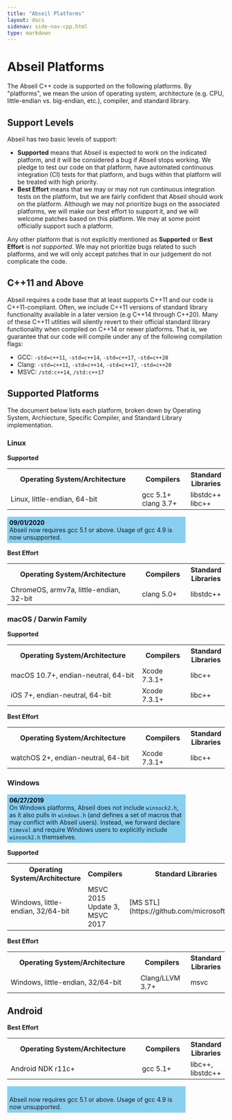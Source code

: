 ```yaml
---
title: "Abseil Platforms"
layout: docs
sidenav: side-nav-cpp.html
type: markdown
---
```


# Abseil Platforms

The Abseil C++ code is supported on the following platforms. By "platforms", we
mean the union of operating system, architecture (e.g. CPU, little-endian vs.
big-endian, etc.), compiler, and standard library.

## Support Levels

Abseil has two basic levels of support:

<ul>
  <li><b>Supported</b> means that Abseil is expected to work on the indicated
  platform, and it will be considered a bug if Abseil stops working. We pledge
  to test our code on that platform, have automated continuous integration (CI)
  tests for that platform, and bugs within that platform will be treated with
  high priority.</li>
  <li><b>Best Effort</b> means that we may or may not run continuous integration
  tests on the platform, but we are fairly confident that Abseil should work on
  the platform. Although we may not prioritize bugs on the associated platforms,
  we will make our best effort to support it, and we will welcome patches based
  on this platform. We may at some point officially support such a platform.</li>
</ul>

Any other platform that is not explicitly mentioned as **Supported** or
**Best Effort** is *not supported*. We may not prioritize bugs related to such
platforms, and we will only accept patches that in our judgement do not
complicate the code.

## C++11 and Above

Abseil requires a code base that at least supports C++11 and our code is
C++11-compliant. Often, we include C++11 versions of standard library
functionality available in a later version (e.g C++14 through C++20). Many of
these C++11 utlities will silently revert to their official standard library
functionality when compiled on C++14 or newer platforms. That is, we guarantee
that our code will compile under any of the following compilation flags:

* GCC: `-std=c++11`, `-std=c++14`, `-std=c++17`, `-std=c++20`
* Clang: `-std=c++11`, `-std=c++14`, `-std=c++17`, `-std=c++20`
* MSVC: `/std:c++14`, `/std:c++17`

## Supported Platforms

The document below lists each platform, broken down by Operating System,
Archiecture, Specific Compiler, and Standard Library implementation.

### Linux

**Supported**

<table width="80%">
  <col width="360">
  <col width="120">
  <tbody>
    <tr>
      <th>Operating System/Architecture</th>
      <th>Compilers</th>
      <th>Standard Libraries</th>
    </tr>
    <tr>
      <td>Linux, little-endian, 64-bit</td>
      <td>gcc 5.1+<br/>clang 3.7+</td>
      <td>libstdc++<br/>libc++</td>
    </tr>
  </tbody>
</table>

<p style="background-color: #89CFF0; padding: 5px; width: 80%;" id="id09012020">
<br/>
Abseil now requires gcc 5.1 or above. Usage of gcc 4.9 is now unsupported.
</p>

**Best Effort**

<table width="80%">
  <col width="360">
  <col width="120">
  <tbody>
    <tr>
      <th>Operating System/Architecture</th>
      <th>Compilers</th>
      <th>Standard Libraries</th>
    </tr>
    <tr>
      <td>ChromeOS, armv7a, little-endian, 32-bit</td>
      <td>clang 5.0+</td>
      <td>libstdc++</td>
    </tr>
  </tbody>
</table>

### macOS / Darwin Family

**Supported**

<table width="80%">
  <col width="360">
  <col width="120">
  <tbody>
    <tr>
      <th>Operating System/Architecture</th>
      <th>Compilers</th>
      <th>Standard Libraries</th>
    </tr>
    <tr>
      <td>macOS 10.7+, endian-neutral, 64-bit</td>
      <td>Xcode 7.3.1+</td>
      <td>libc++</td>
    </tr>
    <tr>
      <td>iOS 7+, endian-neutral, 64-bit</td>
      <td>Xcode 7.3.1+</td>
      <td>libc++</td>
    </tr>
  </tbody>
</table>

**Best Effort**

<table width="80%">
  <col width="360">
  <col width="120">
  <tbody>
    <tr>
      <th>Operating System/Architecture</th>
      <th>Compilers</th>
      <th>Standard Libraries</th>
    </tr>
    <tr>
      <td>watchOS 2+, endian-neutral, 64-bit</td>
      <td>Xcode 7.3.1+</td>
      <td>libc++</td>
    </tr>
  </tbody>
</table>

### Windows

<p style="background-color: #89CFF0; padding: 5px; width: 80%;" id="id06272019">
<br/>
On Windows platforms, Abseil does not include <code>winsock2.h</code>, as it
also pulls in <code>windows.h</code> (and defines a set of macros that may
conflict with Abseil users). Instead, we forward declare <code>timeval</code>
and require Windows users to explicitly include <code>winsock2.h</code>
themselves.
</p>

**Supported**

<table width="80%">
  <col width="360">
  <col width="120">
  <tbody>
    <tr>
      <th>Operating System/Architecture</th>
      <th>Compilers</th>
      <th>Standard Libraries</th>
    </tr>
    <tr>
      <td>Windows, little-endian, 32/64-bit</td>
      <td>MSVC 2015 Update 3, MSVC 2017</td>
      <td>[MS STL](https://github.com/microsoft/STL)</td>
    </tr>
  </tbody>
</table>

**Best Effort**

<table width="80%">
  <col width="360">
  <col width="120">
  <tbody>
    <tr>
      <th>Operating System/Architecture</th>
      <th>Compilers</th>
      <th>Standard Libraries</th>
    </tr>
    <tr>
      <td>Windows, little-endian, 32/64-bit</td>
      <td>Clang/LLVM 3.7+</td>
      <td>msvc</td>
    </tr>
  </tbody>
</table>

## Android

**Best Effort**

<table width="80%">
  <col width="360">
  <col width="120">
  <tbody>
    <tr>
      <th>Operating System/Architecture</th>
      <th>Compilers</th>
      <th>Standard Libraries</th>
    </tr>
    <tr>
      <td>Android NDK r11c+</td>
      <td>gcc 5.1+</td>
      <td>libc++, libstdc++</td>
    </tr>
  </tbody>
</table>

<p style="background-color: #89CFF0; padding: 5px; width: 80%;" id="id08192019">
<br/>
Abseil now requires gcc 5.1 or above. Usage of gcc 4.9 is now unsupported.
</p>

<!-- Styles for dated updates/changes to platform support -->
<style>#id06272019:before { content: "06/27/2019";font-weight:bold; color:black}</style>
<style>#id09012020:before { content: "09/01/2020";font-weight:bold; color:black}</style>
